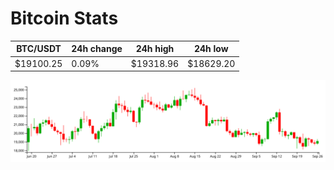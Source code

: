 # Bitcoin Stats

BTC/USDT|24h change|24h high|24h low|
|---|---|---|---|
|$19100.25|0.09%|$19318.96|$18629.20|

<img src="./chart.svg">
